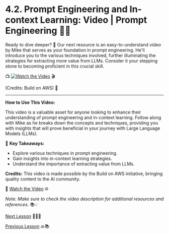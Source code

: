 # 4.2. **Prompt Engineering and In-context Learning: Video | Prompt Engineering** 🚀🎥

Ready to dive deeper? 🌊 Our next resource is an easy-to-understand video by Mike that serves as your foundation in prompt engineering. He'll introduce you to the various techniques involved, further illuminating the strategies for extracting more value from LLMs. Consider it your stepping stone to becoming proficient in this crucial skill.

📺 [![Watch the Video](https://img.youtube.com/vi/RIOqmpK5l3k/0.jpg)](https://youtu.be/RIOqmpK5l3k) 🎬


(Credits: Build on AWS) 🎉

---

**How to Use This Video:**

This video is a valuable asset for anyone looking to enhance their understanding of prompt engineering and in-context learning. Follow along with Mike as he breaks down the concepts and techniques, providing you with insights that will prove beneficial in your journey with Large Language Models (LLMs).

🚀 **Key Takeaways:**
- Explore various techniques in prompt engineering.
- Gain insights into in-context learning strategies.
- Understand the importance of extracting value from LLMs.

**Credits:** This video is made possible by the Build on AWS initiative, bringing quality content to the AI community.

🎥 [Watch the Video](https://youtu.be/RIOqmpK5l3k) 🌐

*Note: Make sure to check the video description for additional resources and references.* 📚💡


[Next Lesson](https://github.com/gtech-mulearn/Pathway-AI-Bootcamp/blob/main/Prompt%20Engineering%20Part-3.md) 📖👣🔜

[Previous Lesson](https://github.com/gtech-mulearn/Pathway-AI-Bootcamp/blob/main/Prompt%20Engineering%20Part-1.md) 🔙📚
